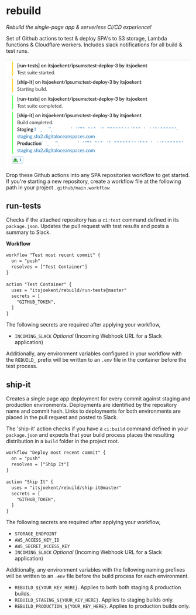 # rebuild

_Rebuild the single-page app & serverless CI/CD experience!_

Set of Github actions to test & deploy SPA's to S3 storage, Lambda functions & Cloudflare workers. Includes slack notifications for all build & test runs.

![Slack experience](.github/slack-spa.png)

Drop these Github actions into any SPA repositories workflow to get started. If you're starting a new repository, create a workflow file at the following path in your project `.github/main.workflow`

## run-tests

Checks if the attached repository has a `ci:test` command defined in its `package.json`. Updates the pull request with test results and posts a summary to Slack.

**Workflow**

```
workflow "Test most recent commit" {
  on = "push"
  resolves = ["Test Container"]
}

action "Test Container" {
  uses = "itsjoekent/rebuild/run-tests@master"
  secrets = [
    "GITHUB_TOKEN",
  ]
}
```

The following secrets are required after applying your workflow,

- `INCOMING_SLACK` _Optional_ (Incoming Webhook URL for a Slack application)

Additionally, any environment variables configured in your workflow with the `REBUILD_` prefix will be written to an `.env` file in the container before the test process.

## ship-it

Creates a single page app deployment for every commit against staging and production environments. Deployments are identified by the repository name and commit hash. Links to deployments for both environments are placed in the pull request and posted to Slack.

The 'ship-it' action checks if you have a `ci:build` command defined in your `package.json` and expects that your build process places the resulting distribution in a `build` folder in the project root.

```
workflow "Deploy most recent commit" {
  on = "push"
  resolves = ["Ship It"]
}

action "Ship It" {
  uses = "itsjoekent/rebuild/ship-it@master"
  secrets = [
    "GITHUB_TOKEN",
  ]
}
```

The following secrets are required after applying your workflow,

- `STORAGE_ENDPOINT`
- `AWS_ACCESS_KEY_ID`
- `AWS_SECRET_ACCESS_KEY`
- `INCOMING_SLACK` _Optional_ (Incoming Webhook URL for a Slack application)

Additionally, any environment variables with the following naming prefixes will be written to an `.env` file before the build process for each environment.

- `REBUILD_${YOUR_KEY_HERE}`. Applies to both both staging & production builds.
- `REBUILD_STAGING_${YOUR_KEY_HERE}`. Applies to staging builds only.
- `REBUILD_PRODUCTION_${YOUR_KEY_HERE}`. Applies to production builds only.
